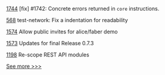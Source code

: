 
[1744](https://github.com/hyperledger/iroha/pull/1744) [fix] #1742: Concrete errors returned in `core` instructions.

[568](https://github.com/hyperledger/fabric-samples/pull/568) test-network: Fix a indentation for readability

[1574](https://github.com/hyperledger/aries-cloudagent-python/pull/1574) Allow public invites for alice/faber demo

[1573](https://github.com/hyperledger/aries-cloudagent-python/pull/1573) Updates for final Release 0.7.3

[1198](https://github.com/hyperledger/grid/pull/1198) Re-scope REST API modules


[See more >>>](https://start-here.hyperledger.org/pull-requests)
